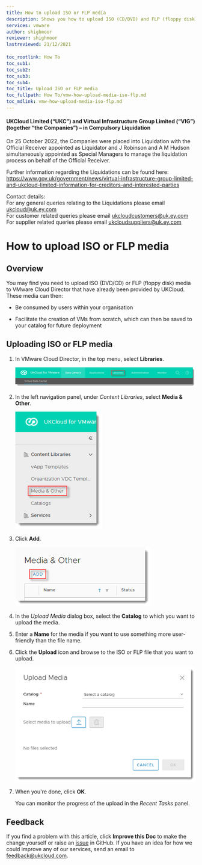 ```yaml
---
title: How to upload ISO or FLP media
description: Shows you how to upload ISO (CD/DVD) and FLP (floppy disk) media within the VMware Cloud Director tenant portal
services: vmware
author: shighmoor
reviewer: shighmoor
lastreviewed: 21/12/2021

toc_rootlink: How To
toc_sub1:
toc_sub2:
toc_sub3:
toc_sub4:
toc_title: Upload ISO or FLP media
toc_fullpath: How To/vmw-how-upload-media-iso-flp.md
toc_mdlink: vmw-how-upload-media-iso-flp.md
---
```


#### UKCloud Limited (“UKC”) and Virtual Infrastructure Group Limited (“VIG”) (together “the Companies”) – in Compulsory Liquidation

On 25 October 2022, the Companies were placed into Liquidation with the Official Receiver appointed as Liquidator and J Robinson and A M Hudson simultaneously appointed as Special Managers to manage the liquidation process on behalf of the Official Receiver.

Further information regarding the Liquidations can be found here: <https://www.gov.uk/government/news/virtual-infrastructure-group-limited-and-ukcloud-limited-information-for-creditors-and-interested-parties>

Contact details:<br>
For any general queries relating to the Liquidations please email <ukcloud@uk.ey.com><br>
For customer related queries please email <ukcloudcustomers@uk.ey.com><br>
For supplier related queries please email <ukcloudsuppliers@uk.ey.com>

# How to upload ISO or FLP media

## Overview

You may find you need to upload ISO (DVD/CD) or FLP (floppy disk) media to VMware Cloud Director that have already been provided by UKCloud. These media can then:

- Be consumed by users within your organisation

- Facilitate the creation of VMs from scratch, which can then be saved to your catalog for future deployment

## Uploading ISO or FLP media

1. In VMware Cloud Director, in the top menu, select **Libraries**.

   ![Libraries menu option in VMware Cloud Director](images/vmw-vcd10.1-mnu-libraries.png)

2. In the left navigation panel, under *Content Libraries*, select **Media & Other**.

   ![Media & Other option](images/vmw-vcd10.1-mnu-media.png)

3. Click **Add**.

   ![Add media button](images/vmw-vcd10.1-btn-add-media.png)

4. In the *Upload Media* dialog box, select the **Catalog** to which you want to upload the media.

5. Enter a **Name** for the media if you want to use something more user-friendly than the file name.

6. Click the **Upload** icon and browse to the ISO or FLP file that you want to upload.

   ![Upload Media dialog box](images/vmw-vcd10.1-upload-media.png)

7. When you're done, click **OK**.

   You can monitor the progress of the upload in the *Recent Tasks* panel.

## Feedback

If you find a problem with this article, click **Improve this Doc** to make the change yourself or raise an [issue](https://github.com/UKCloud/documentation/issues) in GitHub. If you have an idea for how we could improve any of our services, send an email to <feedback@ukcloud.com>.
